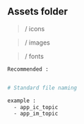 ## Assets folder

> / icons

> / images

> / fonts

`Recommended :`
```bash

# Standard file naming

example : 
  - app_ic_topic
  - app_im_topic
```